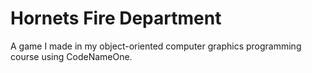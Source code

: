 # Hornets Fire Department

A game I made in my object-oriented computer graphics programming course using CodeNameOne.
